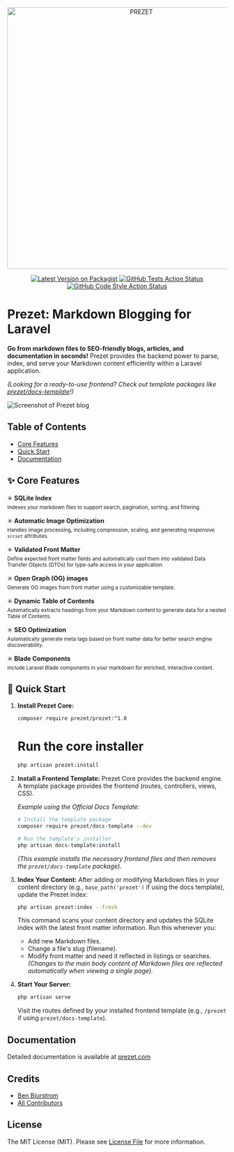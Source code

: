 <div align="center">
    <img src="https://prezet.com/ogimage.png" width="600" alt="PREZET">
</div>

<p align="center">
<a href="https://packagist.org/packages/benbjurstrom/prezet"><img src="https://img.shields.io/packagist/v/benbjurstrom/prezet.svg?style=flat-square" alt="Latest Version on Packagist"></a>
<a href="https://github.com/benbjurstrom/prezet/actions?query=workflow%3Arun-tests+branch%3Amain"><img src="https://img.shields.io/github/actions/workflow/status/benbjurstrom/prezet/run-tests.yml?branch=main&label=tests&style=flat-square" alt="GitHub Tests Action Status"></a>
<a href="https://github.com/benbjurstrom/prezet/actions?query=workflow%3A"Fix+PHP+code+style+issues"+branch%3Amain"><img src="https://img.shields.io/github/actions/workflow/status/benbjurstrom/prezet/fix-php-code-style-issues.yml?branch=main&label=code%20style&style=flat-square" alt="GitHub Code Style Action Status"></a>
</p>

# Prezet: Markdown Blogging for Laravel

**Go from markdown files to SEO-friendly blogs, articles, and documentation in seconds!** Prezet provides the backend power to parse, index, and serve your Markdown content efficiently within a Laravel application.

*(Looking for a ready-to-use frontend? Check out template packages like [prezet/docs-template](https://github.com/prezet/docs-template)!)*

<picture>
  <source media="(prefers-color-scheme: dark)" srcset="https://raw.githubusercontent.com/benbjurstrom/prezet/main/art/screenshot-dark.png">
  <source media="(prefers-color-scheme: light)" srcset="https://raw.githubusercontent.com/benbjurstrom/prezet/main/art/screenshot-light.png">
  <img alt="Screenshot of Prezet blog" src="https://raw.githubusercontent.com/benbjurstrom/prezet/main/art/screenshot-light.png">
</picture>

## Table of Contents

*   [Core Features](#-core-features)
*   [Quick Start](#-quick-start)
*   [Documentation](#-documentation)

## ✨ Core Features

✳️ **SQLite Index**<br><sub>Indexes your markdown files to support search, pagination, sorting, and filtering.</sub>

✳️ **Automatic Image Optimization**<br><sub>Handles image processing, including compression, scaling, and generating responsive `srcset` attributes.</sub>

✳️ **Validated Front Matter**<br><sub>Define expected front matter fields and automatically cast them into validated Data Transfer Objects (DTOs) for type-safe access in your application.</sub>

✳️ **Open Graph (OG) images**<br><sub>Generate OG images from front matter using a customizable template.</sub>

✳️ **Dynamic Table of Contents**<br><sub>Automatically extracts headings from your Markdown content to generate data for a nested Table of Contents.</sub>

✳️ **SEO Optimization**<br><sub>Automatically generate meta tags based on front matter data for better search engine discoverability.</sub>

✳️ **Blade Components**<br><sub>Include Laravel Blade components in your markdown for enriched, interactive content.</sub>

## 🚀 Quick Start

1.  **Install Prezet Core:**
    ```bash
    composer require prezet/prezet:^1.0
    ```

    # Run the core installer
    ```bash
    php artisan prezet:install
    ```

2.  **Install a Frontend Template:**
    Prezet Core provides the backend engine. A template package provides the frontend (routes, controllers, views, CSS).

    *Example using the Official Docs Template:*
    ```bash
    # Install the template package
    composer require prezet/docs-template --dev

    # Run the template's installer
    php artisan docs-template:install
    ```
    *(This example installs the necessary frontend files and then removes the `prezet/docs-template` package).*

3.  **Index Your Content:**
    After adding or modifying Markdown files in your content directory (e.g., `base_path('prezet')` if using the docs template), update the Prezet index:
    ```bash
    php artisan prezet:index --fresh
    ```
    This command scans your content directory and updates the SQLite index with the latest front matter information. Run this whenever you:
    *   Add new Markdown files.
    *   Change a file's slug (filename).
    *   Modify front matter and need it reflected in listings or searches.
        *(Changes to the main body content of Markdown files are reflected automatically when viewing a single page).*

4.  **Start Your Server:**
    ```bash
    php artisan serve
    ```
    Visit the routes defined by your installed frontend template (e.g., `/prezet` if using `prezet/docs-template`).

## Documentation

Detailed documentation is available at [prezet.com](https://prezet.com)

## Credits

*   [Ben Bjurstrom](https://github.com/benbjurstrom)
*   [All Contributors](../../contributors)

## License

The MIT License (MIT). Please see [License File](LICENSE.md) for more information.
